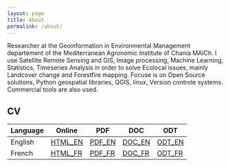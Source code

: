 ```yaml
---
layout: page
title: About
permalink: /about/
---
```

Researcher at the Geoinformation in Environmental Management departement of the Mediterranean Agronomic Institute of Chania MAICh.
I use Satellite Remote Sensing and GIS, Image processing, Machine Learning, Statistics, Timeseries Analysis in order to solve Ecolocal issues, mainly Landcover change and Forestfire mapping.
Focuse is on Open Source solutions, Python geospatial libraries, QGIS, linux, Version controle systems. Commercial tools are also used.   

## CV

| Language  | Online                            | PDF                           | DOC                            | ODT                            |
| --------- | --------------------------------- | ----------------------------- | -------------------------------|--------------------------------|
| English   | [HTML_EN](/resume/index.html) |[PDF_EN](/resume/resume_en.pdf)| [DOC_EN](/resume/resume_en.doc)| [ODT_EN](/resume/resume_en.odt)|
| French    | [HTML_FR](/resume/resume_fr.html) |[PDF_FR](/resume/resume_fr.pdf)| [DOC_FR](/resume/resume_fr.doc)| [ODT_FR](/resume/resume_fr.odt)|

